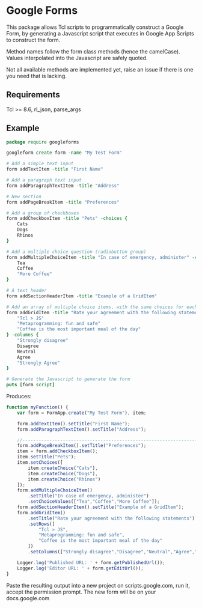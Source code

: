 Google Forms
============

This package allows Tcl scripts to programmatically construct a Google Form, by
generating a Javascript script that executes in Google App Scripts to construct
the form.

Method names follow the form class methods (hence the camelCase).  Values
interpolated into the Javascript are safely quoted.

Not all available methods are implemented yet, raise an issue if there is one
you need that is lacking.

Requirements
------------

Tcl >= 8.6, rl_json, parse_args

Example
-------

~~~tcl
package require googleforms

googleform create form -name "My Test Form"

# Add a simple text input
form addTextItem -title "First Name"

# Add a paragraph text input
form addParagraphTextItem -title "Address"

# New section
form addPageBreakItem -title "Preferences"

# Add a group of checkboxes
form addCheckboxItem -title "Pets" -choices {
	Cats
	Dogs
	Rhinos
}

# Add a multiple choice question (radiobutton group)
form addMultipleChoiceItem -title "In case of emergency, administer" -choices {
	Tea
	Coffee
	"More Coffee"
}

# A text header
form addSectionHeaderItem -title "Example of a GridItem"

# Add an array of multiple choice items, with the same choices for each
form addGridItem -title "Rate your agreement with the following statements" -rows {
	"Tcl > JS"
	"Metaprogramming: fun and safe"
	"Coffee is the most important meal of the day"
} -columns {
	"Strongly disagree"
	Disagree
	Neutral
	Agree
	"Strongly Agree"
}

# Generate the Javascript to generate the form
puts [form script]
~~~

Produces:

~~~js
function myFunction() {
	var form = FormApp.create("My Test Form"), item;

	form.addTextItem().setTitle("First Name");
	form.addParagraphTextItem().setTitle("Address");

	//----------------------------------------------------------------------------
	form.addPageBreakItem().setTitle("Preferences");
	item = form.addCheckboxItem();
	item.setTitle("Pets");
	item.setChoices([
		item.createChoice("Cats"),
		item.createChoice("Dogs"),
		item.createChoice("Rhinos")
	]);
	form.addMultipleChoiceItem()
		.setTitle("In case of emergency, administer")
		.setChoiceValues(["Tea","Coffee","More Coffee"]);
	form.addSectionHeaderItem().setTitle("Example of a GridItem");
	form.addGridItem()
		.setTitle("Rate your agreement with the following statements")
		.setRows([
		    "Tcl > JS",
		    "Metaprogramming: fun and safe",
		    "Coffee is the most important meal of the day"
		])
		.setColumns(["Strongly disagree","Disagree","Neutral","Agree","Strongly Agree"]);

	Logger.log('Published URL: ' + form.getPublishedUrl());
	Logger.log('Editor URL: ' + form.getEditUrl());
}
~~~

Paste the resulting output into a new project on scripts.google.com, run it,
accept the permission prompt.  The new form will be on your docs.google.com
